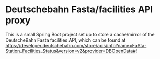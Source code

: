 # Deutschebahn Fasta/facilities API proxy

This is a small Spring Boot project set up to store a cache/mirror of the
DeutscheBahn Fasta facilities API, which can be found at
https://developer.deutschebahn.com/store/apis/info?name=FaSta-Station_Facilities_Status&version=v2&provider=DBOpenData#!
